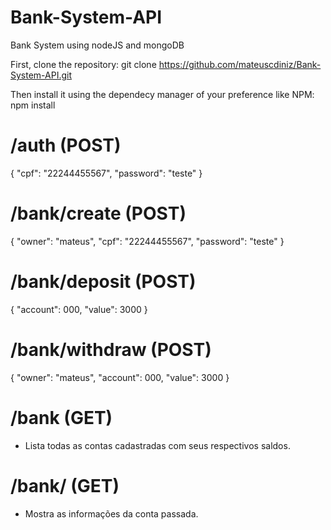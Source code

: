 # Bank-System-API
Bank System using nodeJS and mongoDB

First, clone the repository: git clone https://github.com/mateuscdiniz/Bank-System-API.git

Then install it using the dependecy manager of your preference like NPM: npm install

# /auth (POST)

{
    "cpf": "22244455567",
    "password": "teste"
}

# /bank/create (POST)

{
    "owner": "mateus",
    "cpf": "22244455567",
    "password": "teste"
}

# /bank/deposit (POST)

{
    "account": 000,
    "value": 3000
}

# /bank/withdraw (POST)

{
    "owner": "mateus",
    "account": 000,
    "value": 3000
}

# /bank (GET)
- Lista todas as contas cadastradas com seus respectivos saldos.

# /bank/<account> (GET)
- Mostra as informações da conta passada.
